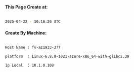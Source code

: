 
   
#### This Page Create at:

```bash

2025-04-22 - 10:16:26 UTC

```

#### Create By Machine:

```bash

Host Name : fv-az1933-377

platform  : Linux-6.8.0-1021-azure-x86_64-with-glibc2.39

Ip Local  : 10.1.0.108

```

